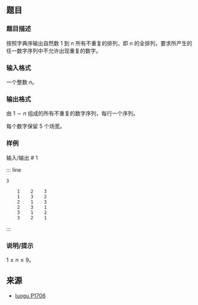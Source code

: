 ## 题目




### 题目描述

按照字典序输出自然数 $1$ 到 $n$ 所有不重复的排列，即 $n$ 的全排列，要求所产生的任一数字序列中不允许出现重复的数字。




### 输入格式
一个整数 $n$。




### 输出格式

由 $1 \sim n$ 组成的所有不重复的数字序列，每行一个序列。

每个数字保留 $5$ 个场宽。




### 样例


输入/输出 # 1

::: line
```
3
```

```
    1    2    3
    1    3    2
    2    1    3
    2    3    1
    3    1    2
    3    2    1

```
:::





### 说明/提示
$1 \leq n \leq 9$。


## 来源

- [luogu P1706](https://www.luogu.com.cn/problem/P1706)
